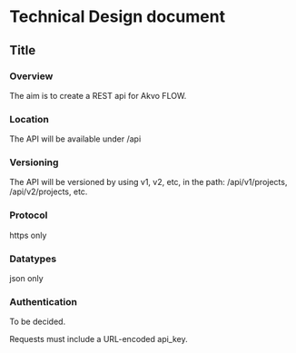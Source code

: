 # Technical Design document

Title
-------------

### Overview
The aim is to create a REST api for Akvo FLOW.

### Location
The API will be available under /api

### Versioning
The API will be versioned by using v1, v2, etc, in the path:
/api/v1/projects, /api/v2/projects, etc.

### Protocol
https only

### Datatypes
json only

### Authentication
To be decided.

Requests must include a URL-encoded api_key.


